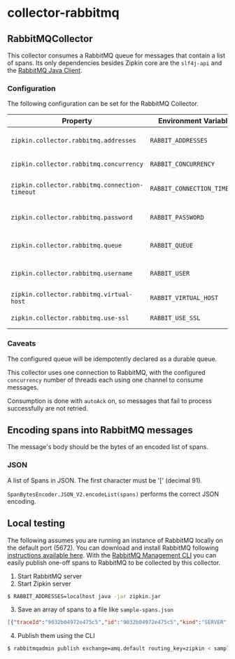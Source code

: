 # collector-rabbitmq

## RabbitMQCollector
This collector consumes a RabbitMQ queue for messages that contain a list of spans.
Its only dependencies besides Zipkin core are the `slf4j-api` and the [RabbitMQ Java Client](https://github.com/rabbitmq/rabbitmq-java-client).

### Configuration

The following configuration can be set for the RabbitMQ Collector.

Property | Environment Variable | Description
--- | --- | ---
`zipkin.collector.rabbitmq.addresses` | `RABBIT_ADDRESSES` | Comma-separated list of RabbitMQ addresses, ex. `localhost:5672,localhost:5673`
`zipkin.collector.rabbitmq.concurrency` | `RABBIT_CONCURRENCY` | Number of concurrent consumers. Defaults to `1`
`zipkin.collector.rabbitmq.connection-timeout` | `RABBIT_CONNECTION_TIMEOUT` | Milliseconds to wait establishing a connection. Defaults to `60000` (1 minute)
`zipkin.collector.rabbitmq.password` | `RABBIT_PASSWORD`| Password to use when connecting to RabbitMQ. Defaults to `guest`
`zipkin.collector.rabbitmq.queue` | `RABBIT_QUEUE` | Queue from which to collect span messages. Defaults to `zipkin`
`zipkin.collector.rabbitmq.username` | `RABBIT_USER` | Username to use when connecting to RabbitMQ. Defaults to `guest`
`zipkin.collector.rabbitmq.virtual-host` | `RABBIT_VIRTUAL_HOST` | RabbitMQ virtual host to use. Defaults to `/`
`zipkin.collector.rabbitmq.use-ssl` | `RABBIT_USE_SSL` | Set to `true` to use SSL when connecting to RabbitMQ

### Caveats

The configured queue will be idempotently declared as a durable queue.

This collector uses one connection to RabbitMQ, with the configured `concurrency` number of threads
each using one channel to consume messages.

Consumption is done with `autoAck` on, so messages that fail to process successfully are not retried.

## Encoding spans into RabbitMQ messages
The message's body should be the bytes of an encoded list of spans.

### JSON
A list of Spans in JSON. The first character must be '[' (decimal 91).

`SpanBytesEncoder.JSON_V2.encodeList(spans)` performs the correct JSON encoding.

## Local testing

The following assumes you are running an instance of RabbitMQ locally on the default port (5672).
You can download and install RabbitMQ following [instructions available here](https://www.rabbitmq.com/download.html).
With the [RabbitMQ Management CLI](https://www.rabbitmq.com/management-cli.html) you can easily publish
one-off spans to RabbitMQ to be collected by this collector.

1. Start RabbitMQ server
2. Start Zipkin server
```bash
$ RABBIT_ADDRESSES=localhost java -jar zipkin.jar
```
3. Save an array of spans to a file like `sample-spans.json`
```json
[{"traceId":"9032b04972e475c5","id":"9032b04972e475c5","kind":"SERVER","name":"get","timestamp":1505990621526000,"duration":612898,"localEndpoint":{"serviceName":"brave-webmvc-example","ipv4":"192.168.1.113"},"remoteEndpoint":{"serviceName":"","ipv4":"127.0.0.1","port":60149},"tags":{"error":"500 Internal Server Error","http.path":"/a"}}]
```
4. Publish them using the CLI 
```bash
$ rabbitmqadmin publish exchange=amq.default routing_key=zipkin < sample-spans.json
```
